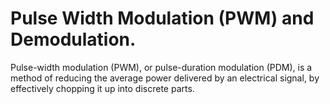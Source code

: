 # Pulse Width Modulation (PWM) and Demodulation.

Pulse-width modulation (PWM), or pulse-duration modulation (PDM),
is a method of reducing the average power delivered by an electrical
signal, by effectively chopping it up into discrete parts.
